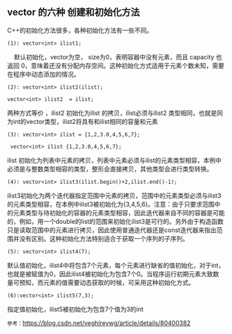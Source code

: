 ## vector 的六种 创建和初始化方法
C++的初始化方法很多，各种初始化方法有一些不同。
```
(1): vector<int> ilist1;
```
    默认初始化，vector为空， size为0，表明容器中没有元素，而且 capacity 也返回 0，意味着还没有分配内存空间。这种初始化方式适用于元素个数未知，需要在程序中动态添加的情况。
```
(2): vector<int> ilist2(ilist);

vector<int> ilist2  = ilist; 
```
两种方式等价 ，ilist2 初始化为ilist 的拷贝，ilist必须与ilist2 类型相同，也就是同为int的vector类型，ilist2将具有和ilist相同的容量和元素
```
(3): vector<int> ilist = {1,2,3.0,4,5,6,7};

 vector<int> ilist {1,2,3.0,4,5,6,7};
```
ilist 初始化为列表中元素的拷贝，列表中元素必须与ilist的元素类型相容，本例中必须是与整数类型相容的类型，整形会直接拷贝，其他类型会进行类型转换。
```
(4): vector<int> ilist3(ilist.begin()+2,ilist.end()-1);
```
ilist3初始化为两个迭代器指定范围中元素的拷贝，范围中的元素类型必须与ilist3 的元素类型相容，在本例中ilist3被初始化为{3,4,5,6}。注意：由于只要求范围中的元素类型与待初始化的容器的元素类型相容，因此迭代器来自不同的容器是可能的，例如，用一个double的list的范围来初始化ilist3是可行的。另外由于构造函数只是读取范围中的元素进行拷贝，因此使用普通迭代器还是const迭代器来指出范围并没有区别。这种初始化方法特别适合于获取一个序列的子序列。
```
(5): vector<int> ilist4(7);
```
默认值初始化，ilist4中将包含7个元素，每个元素进行缺省的值初始化，对于int，也就是被赋值为0，因此ilist4被初始化为包含7个0。当程序运行初期元素大致数量可预知，而元素的值需要动态获取的时候，可采用这种初始化方式。
```
(6):vector<int> ilist5(7,3);
```
指定值初始化，ilist5被初始化为包含7个值为3的int

```参考：```https://blog.csdn.net/veghlreywg/article/details/80400382
